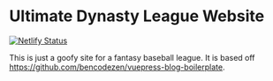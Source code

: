 # Ultimate Dynasty League Website

[![Netlify Status](https://api.netlify.com/api/v1/badges/34f0660a-a7ab-416f-afb9-5fc43188efbb/deploy-status)](https://app.netlify.com/sites/udl/deploys)

This is just a goofy site for a fantasy baseball league. It is based off https://github.com/bencodezen/vuepress-blog-boilerplate.